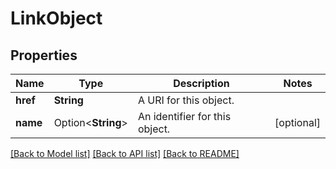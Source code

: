 # LinkObject

## Properties

Name | Type | Description | Notes
------------ | ------------- | ------------- | -------------
**href** | **String** | A URI for this object. | 
**name** | Option<**String**> | An identifier for this object. | [optional]

[[Back to Model list]](../README.md#documentation-for-models) [[Back to API list]](../README.md#documentation-for-api-endpoints) [[Back to README]](../README.md)


